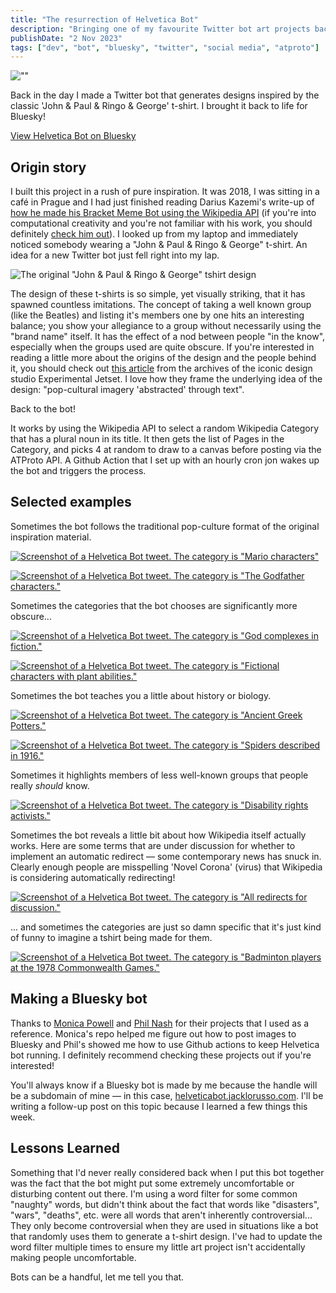 ```yaml
---
title: "The resurrection of Helvetica Bot"
description: "Bringing one of my favourite Twitter bot art projects back to life on Bluesky"
publishDate: "2 Nov 2023"
tags: ["dev", "bot", "bluesky", "twitter", "social media", "atproto"]
---
```


![""](./helvetica-bot-hero.png)

Back in the day I made a Twitter bot that generates designs inspired by the classic 'John & Paul & Ringo & George' t-shirt. I brought it back to life for Bluesky!

[View Helvetica Bot on Bluesky](https://bsky.app/profile/helveticabot.jacklorusso.com)

## Origin story 

I built this project in a rush of pure inspiration. It was 2018, I was sitting in a café in Prague and I had just finished reading Darius Kazemi's write-up of [how he made his Bracket Meme Bot using the Wikipedia API](http://tinysubversions.com/notes/bracket-meme-bot/) (if you're into computational creativity and you're not familiar with his work, you should definitely [check him out](http://tinysubversions.com/bio.html)). I looked up from my laptop and immediately noticed somebody wearing a "John & Paul & Ringo & George" t-shirt. An idea for a new Twitter bot just fell right into my lap.

![The original "John & Paul & Ringo & George" tshirt design](./experimental-jetset-helvetica.png)

The design of these t-shirts is so simple, yet visually striking, that it has spawned countless imitations. The concept of taking a well known group (like the Beatles) and listing it's members one by one hits an interesting balance; you show your allegiance to a group without necessarily using the "brand name" itself. It has the effect of a nod between people "in the know", especially when the groups used are quite obscure. If you're interested in reading a little more about the origins of the design and the people behind it, you should check out [this article](https://www.jetset.nl/archive/john-paul-ringo-george) from the archives of the iconic design studio Experimental Jetset. I love how they frame the underlying idea of the design: "pop-cultural imagery 'abstracted' through text".

Back to the bot!

It works by using the Wikipedia API to select a random Wikipedia Category that has a plural noun in its title. It then gets the list of Pages in the Category, and picks 4 at random to draw to a canvas before posting via the ATProto API. A Github Action that I set up with an hourly cron jon wakes up the bot and triggers the process.

## Selected examples

Sometimes the bot follows the traditional pop-culture format of the original inspiration material.

[![Screenshot of a Helvetica Bot tweet. The category is "Mario characters"](./hbot-mario.png)](https://twitter.com/helveticabot/status/1083220167356747780)

[![Screenshot of a Helvetica Bot tweet. The category is "The Godfather characters."](./hbot-godfather.png)](https://twitter.com/helveticabot/status/1186878197322919936)

Sometimes the categories that the bot chooses are significantly more obscure...

[![Screenshot of a Helvetica Bot tweet. The category is "God complexes in fiction."](./hbot-complexes.png)](https://twitter.com/helveticabot/status/1125272251358642177)

[![Screenshot of a Helvetica Bot tweet. The category is "Fictional characters with plant abilities."](./hbot-plant.png)](https://twitter.com/helveticabot/status/1090014940616970240)

Sometimes the bot teaches you a little about history or biology.

[![Screenshot of a Helvetica Bot tweet. The category is "Ancient Greek Potters."](./hbot-greek.png)](https://twitter.com/helveticabot/status/1245147149677015041)

[![Screenshot of a Helvetica Bot tweet. The category is "Spiders described in 1916."](./hbot-spiders.png)](https://twitter.com/helveticabot/status/1245751267684728832)

Sometimes it highlights members of less well-known groups that people really _should_ know.

[![Screenshot of a Helvetica Bot tweet. The category is "Disability rights activists."](./hbot-disability.png)](https://twitter.com/helveticabot/status/1242459434611281921)

Sometimes the bot reveals a little bit about how Wikipedia itself actually works. Here are some terms that are under discussion for whether to implement an automatic redirect — some contemporary news has snuck in. Clearly enough people are misspelling 'Novel Corona' (virus) that Wikipedia is considering automatically redirecting!

[![Screenshot of a Helvetica Bot tweet. The category is "All redirects for discussion."](./hbot-redirects.png)](https://twitter.com/helveticabot/status/1243108716850839552)

... and sometimes the categories are just so damn specific that it's just kind of funny to imagine a tshirt being made for them.

[![Screenshot of a Helvetica Bot tweet. The category is "Badminton players at the 1978 Commonwealth Games."](./hbot-badminton.png)](https://twitter.com/helveticabot/status/1246476087170863106)

## Making a Bluesky bot

Thanks to [Monica Powell](https://github.com/M0nica/bluesky-artbot) and [Phil Nash](https://github.com/philnash/bsky-bot) for their projects that I used as a reference. Monica's repo helped me figure out how to post images to Bluesky and Phil's showed me how to use Github actions to keep Helvetica bot running. I definitely recommend checking these projects out if you're interested!

You'll always know if a Bluesky bot is made by me because the handle will be a subdomain of mine — in this case, [helveticabot.jacklorusso.com](https://bsky.app/profile/helveticabot.jacklorusso.com). I'll be writing a follow-up post on this topic because I learned a few things this week.

## Lessons Learned

Something that I'd never really considered back when I put this bot together was the fact that the bot might put some extremely uncomfortable or disturbing content out there. I'm using a word filter for some common "naughty" words, but didn't think about the fact that words like "disasters", "wars", "deaths", etc. were all words that aren't inherently controversial... They only become controversial when they are used in situations like a bot that randomly uses them to generate a t-shirt design. I've had to update the word filter multiple times to ensure my little art project isn't accidentally making people uncomfortable.

Bots can be a handful, let me tell you that.
